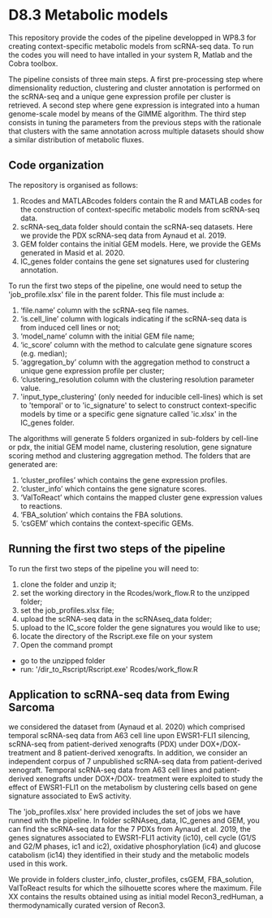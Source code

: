 # D8.3 Metabolic models
This repository provide the codes of the pipeline developped in WP8.3 for creating context-specific metabolic models from scRNA-seq data.
To run the codes you will need to have intalled in your system R, Matlab and the Cobra toolbox. 

The pipeline consists of three main steps. A first pre-processing step where dimensionality reduction, clustering and cluster annotation is performed on the scRNA-seq and a unique gene expression profile per cluster is retrieved. A second step where gene expression is integrated into a human genome-scale model by means of the GIMME algorithm. The third step consists in tuning the parameters from the previous steps with the rationale that clusters with the same annotation across multiple datasets should show a similar distribution of metabolic fluxes.

## Code organization
The repository is organised as follows:
1. Rcodes and MATLABcodes folders contain the R and MATLAB codes for the construction of context-specific metabolic models from scRNA-seq data.
2. scRNA-seq_data folder should contain the scRNA-seq datasets. Here we provide the PDX scRNA-seq data from Aynaud et al. 2019. 
3. GEM folder contains the initial GEM models. Here, we provide the GEMs generated in Masid et al. 2020. 
4. IC_genes folder contains the gene set signatures used for clustering annotation. 

To run the first two steps of the pipeline, one would need to setup the 'job_profile.xlsx' file in the parent folder.
This file must include a:
1. ‘file.name’ column with the scRNA-seq file names.
2. ‘is.cell_line’ column with logicals indicating if the scRNA-seq data is from induced cell lines or not;
3. ‘model_name’ column with the initial GEM file name; 
4. ‘ic_score’ column with the method to calculate gene signature scores (e.g. median);
5. ‘aggregation_by’ column with the aggregation method to construct a unique gene expression profile per cluster; 
6. ‘clustering_resolution column with the clustering resolution parameter value.  
7. 'input_type_clustering' (only needed for inducible cell-lines) which is set to 'temporal' or to 'ic_signature' to select to construct context-specific models by time or a specific gene signature called 'ic.xlsx' in the IC_genes folder. 

The algorithms will generate 5 folders organized in sub-folders by cell-line or pdx, the initial GEM model name, clustering resolution, gene signature scoring method and clustering aggregation method. The folders that are generated are:
1. ‘cluster_profiles’ which contains the gene expression profiles. 
2. ‘cluster_info’ which contains the gene signature scores. 
3. ‘ValToReact’ which contains the mapped cluster gene expression values to reactions. 
4. ‘FBA_solution’ which contains the FBA solutions. 
5. ‘csGEM’ which contains the context-specific GEMs.

## Running the first two steps of the pipeline
To run the first two steps of the pipeline you will need to:
1. clone the folder and unzip it;
2. set the working directory in the Rcodes/work_flow.R to the unzipped folder;
3. set the job_profiles.xlsx file;
4. upload the scRNA-seq data in the scRNAseq_data folder;
5. upload to the IC_score folder the gene signatures you would like to use;  
6. locate the directory of the Rscript.exe file on your system
7. Open the command prompt
- go to the unzipped folder
- run: '/dir_to_Rscript/Rscript.exe' Rcodes/work_flow.R

## Application to scRNA-seq data from Ewing Sarcoma
we considered the dataset from (Aynaud et al. 2020) which comprised temporal scRNA-seq data from A63 cell line upon EWSR1-FLI1 silencing, scRNA-seq from patient-derived xenografts (PDX) under DOX+/DOX- treatment and 8 patient-derived xenografts. In addition, we consider an independent corpus of 7 unpublished scRNA-seq data from patient-derived xenograft. 
Temporal scRNA-seq data from A63 cell lines and patient-derived xenografts under DOX+/DOX- treatment were exploited to study the effect of EWSR1-FLI1 on the metabolism by clustering cells based on gene signature associated to EwS activity.

The 'job_profiles.xlsx' here provided includes the set of jobs we have runned with the pipeline. In folder scRNAseq_data, IC_genes and GEM, you can find the scRNA-seq data for the 7 PDXs from Aynaud et al. 2019, the genes signatures associated to EWSR1-FLI1 activity (ic10), cell cycle (G1/S and G2/M phases, ic1 and ic2), oxidative phosphorylation (ic4) and glucose catabolism (ic14) they identified in their study and the metabolic models used in this work.  

We provide in folders cluster_info, cluster_profiles, csGEM, FBA_solution, ValToReact results for which the silhouette scores where the maximum. 
File XX contains the results obtained using as initial model Recon3_redHuman, a thermodynamically curated version of Recon3. 

